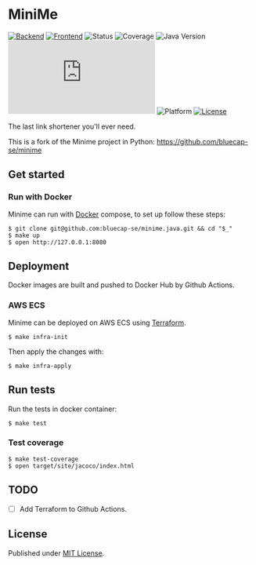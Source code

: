 # MiniMe

[![Backend](https://github.com/bluecap-se/minime.java/actions/workflows/backend.yml/badge.svg)](https://github.com/bluecap-se/minime.java/actions/workflows/backend.yml)
[![Frontend](https://github.com/bluecap-se/minime.java/actions/workflows/frontend.yml/badge.svg)](https://github.com/bluecap-se/minime.java/actions/workflows/frontend.yml)
![Status](https://img.shields.io/badge/status-stable-brightgreen.svg)
![Coverage](https://img.shields.io/badge/coverage-88%25-green.svg)
![Java Version](https://img.shields.io/badge/java-20-blue.svg)
[![Docker pulls](https://img.shields.io/docker/pulls/bluecap/minime.java)](https://hub.docker.com/r/bluecap/minime.java)
![Platform](https://img.shields.io/badge/platform-win%20%7C%20lin%20%7C%20osx-lightgrey.svg)
[![License](https://img.shields.io/badge/license-MIT-blue.svg)](https://github.com/bluecap-se/minime.java/blob/master/LICENSE)

The last link shortener you'll ever need.

This is a fork of the Minime project in Python: https://github.com/bluecap-se/minime

## Get started

### Run with Docker

Minime can run with [Docker](https://www.docker.com) compose, to set up follow these steps:

```
$ git clone git@github.com:bluecap-se/minime.java.git && cd "$_"
$ make up
$ open http://127.0.0.1:8080
```

## Deployment

Docker images are built and pushed to Docker Hub by Github Actions.

### AWS ECS

Minime can be deployed on AWS ECS using [Terraform](https://www.terraform.io).

```
$ make infra-init
```

Then apply the changes with:

```
$ make infra-apply
```

## Run tests

Run the tests in docker container:

```
$ make test
```

### Test coverage

```
$ make test-coverage
$ open target/site/jacoco/index.html
```

## TODO

- [ ] Add Terraform to Github Actions.

## License

Published under [MIT License](https://github.com/bluecap-se/minime.java/blob/master/LICENSE).
